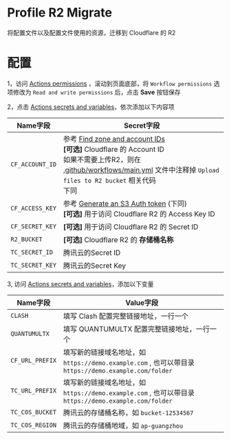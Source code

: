 # Profile R2 Migrate

将配置文件以及配置文件使用的资源，迁移到 Cloudflare 的 R2


# 配置

1，访问 [Actions permissions](../../settings/actions) ，滚动到页面底部，将 `Workflow permissions` 选项修改为 `Read and write permissions` 后，点击 **Save** 按钮保存

2，点击 [Actions secrets and variables](../../settings/secrets/actions/new)，依次添加以下内容项

| Name字段 | Secret字段 |
| ----- | ----- |
| `CF_ACCOUNT_ID` | 参考 [Find zone and account IDs](https://developers.cloudflare.com/fundamentals/get-started/basic-tasks/find-account-and-zone-ids/)<br>**[可选]** Cloudflare 的 Account ID </br>如果不需要上传R2，则在 [.github/workflows/main.yml](./.github/workflows/main.yml) 文件中注释掉 `Upload files to R2 bucket` 相关代码</br>下同 |
| `CF_ACCESS_KEY` | 参考 [Generate an S3 Auth token](https://developers.cloudflare.com/r2/data-access/s3-api/tokens/) (下同)<br>**[可选]** 用于访问 Cloudflare R2 的 Access Key ID |
| `CF_SECRET_KEY` | **[可选]** 用于访问 Cloudflare R2 的 Secret ID |
| `R2_BUCKET` | **[可选]** Cloudflare R2 的 **存储桶名称** |
| `TC_SECRET_ID` | 腾讯云的Secret ID |
| `TC_SECRET_KEY` | 腾讯云的Secret Key |

3, 访问 [Actions secrets and variables](../../settings/variables/actions/new)，添加以下变量

| Name字段 | Value字段 |
| ----- | ----- |
| `CLASH` | 填写 Clash 配置完整链接地址，一行一个 |
| `QUANTUMULTX` | 填写 QUANTUMULTX 配置完整链接地址，一行一个 |
| `CF_URL_PREFIX` | 填写新的链接域名地址，如 `https://demo.example.com` , 也可以带目录 `https://demo.example.com/folder` |
| `TC_URL_PREFIX` | 填写新的链接域名地址，如 `https://demo.example.com` , 也可以带目录 `https://demo.example.com/folder` |
| `TC_COS_BUCKET` | 腾讯云的存储桶名称，如 `bucket-12534567` |
| `TC_COS_REGION` | 腾讯云的存储桶地域，如 `ap-guangzhou` |
